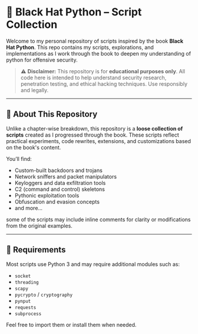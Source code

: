 # 🐍 Black Hat Python – Script Collection

Welcome to my personal repository of scripts inspired by the book **Black Hat Python**. This repo contains my scripts, explorations, and implementations as I work through the book to deepen my understanding of python for offensive security.

> ⚠️ **Disclaimer:** This repository is for **educational purposes only**. All code here is intended to help understand security research, penetration testing, and ethical hacking techniques. Use responsibly and legally.

---

## 📂 About This Repository

Unlike a chapter-wise breakdown, this repository is a **loose collection of scripts** created as I progressed through the book. These scripts reflect practical experiments, code rewrites, extensions, and customizations based on the book's content.

You’ll find:

- Custom-built backdoors and trojans
- Network sniffers and packet manipulators
- Keyloggers and data exfiltration tools
- C2 (command and control) skeletons
- Pythonic exploitation tools
- Obfuscation and evasion concepts
- and more...

some of the scripts may include inline comments for clarity or modifications from the original examples.

---

## 🧰 Requirements

Most scripts use Python 3 and may require additional modules such as:

- `socket`
- `threading`
- `scapy`
- `pycrypto` / `cryptography`
- `pynput`
- `requests`
- `subprocess`

Feel free to import them or install them when needed.

